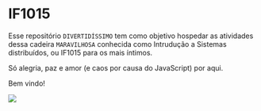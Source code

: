 # IF1015
Esse repositório `DIVERTIDÍSSIMO` tem como objetivo hospedar as atividades dessa cadeira `MARAVILHOSA` conhecida como Intrudução a Sistemas distribuídos, ou IF1015 para os mais íntimos.  

Só alegria, paz e amor (e caos por causa do JavaScript) por aqui.  

Bem vindo!

![](https://c.tenor.com/PEiwJfiuGkAAAAAM/kermit-dance.gif)
